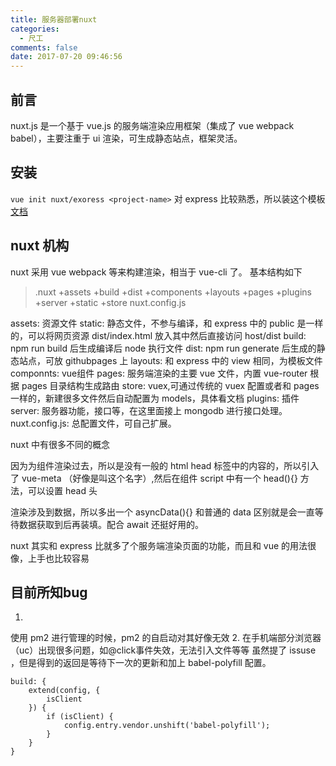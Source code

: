 ```yaml
---
title: 服务器部署nuxt
categories:
  - 尺工
comments: false
date: 2017-07-20 09:46:56
---
```

<p></p>
<!-- more -->

## 前言
nuxt.js 是一个基于 vue.js 的服务端渲染应用框架（集成了 vue webpack babel），主要注重于 ui 渲染，可生成静态站点，框架灵活。

## 安装
`vue init nuxt/exoress <project-name>`
对 express 比较熟悉，所以装这个模板
[文档](https://zh.nuxtjs.org/)

## nuxt 机构
nuxt 采用 vue webpack 等来构建渲染，相当于 vue-cli 了。
基本结构如下
> .nuxt
   +assets
   +build
   +dist
   +components
   +layouts
   +pages
   +plugins
   +server
   +static
   +store
   nuxt.config.js
   
assets: 资源文件 
static: 静态文件，不参与编译，和 express 中的 public 是一样的，可以将网页资源 dist/index.html 放入其中然后直接访问 host/dist 
build: npm run build 后生成编译后 node 执行文件
dist: npm run generate 后生成的静态站点，可放 githubpages 上
layouts: 和 express 中的 view 相同，为模板文件 
componnts: vue组件
pages: 服务端渲染的主要 vue 文件，内置 vue-router 根据 pages 目录结构生成路由
store: vuex,可通过传统的 vuex 配置或者和 pages 一样的，新建很多文件然后自动配置为 models，具体看文档
plugins: 插件
server: 服务器功能，接口等，在这里面接上 mongodb 进行接口处理。
nuxt.config.js: 总配置文件，可自己扩展。

nuxt 中有很多不同的概念

因为为组件渲染过去，所以是没有一般的 html head 标签中的内容的，所以引入了 vue-meta （好像是叫这个名字）,然后在组件 script 中有一个 head(){} 方法，可以设置 head 头

渲染涉及到数据，所以多出一个 asyncData(){} 和普通的 data 区别就是会一直等待数据获取到后再装填。配合 await 还挺好用的。

nuxt 其实和 express 比就多了个服务端渲染页面的功能，而且和 vue 的用法很像，上手也比较容易


## 目前所知bug
1. 
使用 pm2 进行管理的时候，pm2 的自启动对其好像无效
2. 
在手机端部分浏览器（uc）出现很多问题，如@click事件失效，无法引入文件等等
虽然提了 issuse ，但是得到的返回是等待下一次的更新和加上 babel-polyfill 配置。
```
build: {
	extend(config, {
		isClient
	}) {
		if (isClient) {
			config.entry.vendor.unshift('babel-polyfill');
		}
	}
}
```